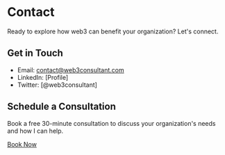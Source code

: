 # Contact

Ready to explore how web3 can benefit your organization? Let's connect.

## Get in Touch

- Email: contact@web3consultant.com
- LinkedIn: [Profile]
- Twitter: [@web3consultant]

## Schedule a Consultation

Book a free 30-minute consultation to discuss your organization's needs and how I can help.

[Book Now](#)